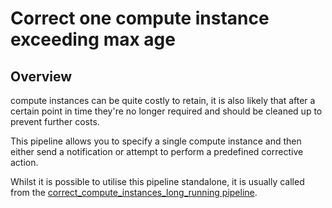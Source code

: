 # Correct one compute instance exceeding max age

## Overview

compute instances can be quite costly to retain, it is also likely that after a certain point in time they're no longer required and should be cleaned up to prevent further costs.

This pipeline allows you to specify a single compute instance and then either send a notification or attempt to perform a predefined corrective action.

Whilst it is possible to utilise this pipeline standalone, it is usually called from the [correct_compute_instances_long_running pipeline](https://hub.flowpipe.io/mods/turbot/gcp_thrifty/pipelines/gcp_thrifty.pipeline.correct_compute_instances_long_running).